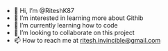 - 👋 Hi, I’m @RiteshK87
- 👀 I’m interested in learning more about Githib
- 🌱 I’m currently learning how to code
- 💞️ I’m looking to collaborate on this project
- 📫 How to reach me at ritesh.invincible@gmail.com

<!---
RiteshK87/RiteshK87 is a ✨ special ✨ repository because its `README.md` (this file) appears on your GitHub profile.
You can click the Preview link to take a look at your changes.
--->
